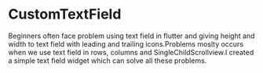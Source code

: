 # CustomTextField
Beginners often face problem using text field in flutter and giving height and width to text field with leading and trailing icons.Problems moslty occurs when we use text field in rows, columns and SingleChildScrollview.I created a simple text field widget which can solve all these problems.
